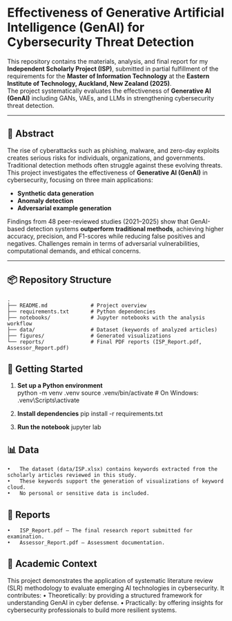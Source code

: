 # Effectiveness of Generative Artificial Intelligence (GenAI) for Cybersecurity Threat Detection  

This repository contains the materials, analysis, and final report for my **Independent Scholarly Project (ISP)**, submitted in partial fulfillment of the requirements for the **Master of Information Technology** at the **Eastern Institute of Technology, Auckland, New Zealand (2025)**.  
The project systematically evaluates the effectiveness of **Generative AI (GenAI)** including GANs, VAEs, and LLMs in strengthening cybersecurity threat detection.  

---

## 📑 Abstract  

The rise of cyberattacks such as phishing, malware, and zero-day exploits creates serious risks for individuals, organizations, and governments. Traditional detection methods often struggle against these evolving threats. This project investigates the effectiveness of **Generative AI (GenAI)** in cybersecurity, focusing on three main applications:  

- **Synthetic data generation**  
- **Anomaly detection**  
- **Adversarial example generation**  

Findings from 48 peer-reviewed studies (2021–2025) show that GenAI-based detection systems **outperform traditional methods**, achieving higher accuracy, precision, and F1-scores while reducing false positives and negatives. Challenges remain in terms of adversarial vulnerabilities, computational demands, and ethical concerns.  

---

## 📦 Repository Structure 

```text
.
├── README.md              # Project overview
├── requirements.txt       # Python dependencies
├── notebooks/             # Jupyter notebooks with the analysis workflow
├── data/                  # Dataset (keywords of analyzed articles)
├── figures/               # Generated visualizations
└── reports/               # Final PDF reports (ISP_Report.pdf, Assessor_Report.pdf)
```

## 🚀 Getting Started  

1. **Set up a Python environment**  
   python -m venv .venv
   source .venv/bin/activate   # On Windows: .venv\Scripts\activate

2. **Install dependencies**
    pip install -r requirements.txt

3. **Run the notebook**
    jupyter lab

## 📊 Data
	•	The dataset (data/ISP.xlsx) contains keywords extracted from the scholarly articles reviewed in this study.
	•	These keywords support the generation of visualizations of keyword cloud.
	•	No personal or sensitive data is included.

## 📝 Reports
	•	ISP_Report.pdf – The final research report submitted for examination.
	•	Assessor_Report.pdf – Assessment documentation.    

## 📖 Academic Context

This project demonstrates the application of systematic literature review (SLR) methodology to evaluate emerging AI technologies in cybersecurity.
It contributes:
	•	Theoretically: by providing a structured framework for understanding GenAI in cyber defense.
	•	Practically: by offering insights for cybersecurity professionals to build more resilient systems.

